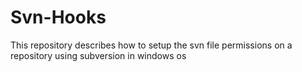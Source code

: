# Svn-Hooks
This repository describes how to setup the svn file permissions on a repository using subversion in windows os
